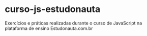# curso-js-estudonauta
 Exercícios e práticas realizadas durante o curso de JavaScript na plataforma de ensino Estudonauta.com.br

